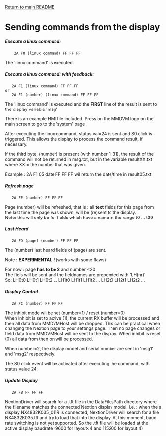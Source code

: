 [Return to main README](README.md "Return to main README")


Sending commands from the display
=================================

##### Execute a linux command:
```
    2A F0 (linux command) FF FF FF
```
The 'linux command' is executed.

##### Execute a linux command: with feedback:
```
   2A F1 (linux command) FF FF FF
or
   2A F1 (number) (linux command) FF FF FF
```
The 'linux command' is executed and the __FIRST__ line of the result
is sent to the display variable 'msg'

There is an example HMI file included.
Press on the MMDVM logo on the main screen to go to the 'system' page
  
After executing the linux command, status.val=24 is sent and S0.click 
is triggered. This allows the display to process the command result, if 
necessary.
  
If the third byte, (number) is present (with number 1..31), the result
of the command will not be returned in msg.txt, but in the variable 
resultXX.txt where XX = the number that was given.
  
Example : 2A F1 05 date FF FF FF wil return the date/time in result05.txt
  
##### Refresh page
```
   2A FE (number) FF FF FF
```
Page (number) will be refreshed, that is : all __text__ fields for this page 
from the last time the page was shown, will be (re)sent to the display.  
Note: this will only be for fields which have a name in the range t0 ... t39
  
##### Last Heard
```
   2A FD (page) (number) FF FF FF
```
The (number) last heard fields of (page) are sent.  

Note : __EXPERIMENTAL !__ (works with some flaws)

For now : page __has to be 2__ and number <20  
The fiels will be sent and the fieldnames are prepended with 'LH(nr)'  
So: LH0t0 LH0t1 LH0t2 ... LH1t0 LH1t1 LH1t2 ... LH2t0 LH2t1 LH2t2 ...
  
##### Display Control
```
   2A FC (number) FF FF FF
```
The inhibit mode wil be set (number=1) / reset (number=0)  
When inhibit is set to active (1), the current RX buffer will be processed 
and then all data from MMDVMHost will be dropped.
This can be practical when changing the Nextion page to your settings page. 
Then no page changes or field data from MMDVMHost will be sent to the display.
When inhibit is reset (0) all data from then on will be processed.

When number=2, the display model and serial number are sent in 'msg1' and 
'msg2' respectively.

The S0 click event will be activated after executing the command, with
status value 24.


##### Update Display
```
   2A FB FF FF FF
```
  
NextionDriver will search for a .tft file in the DataFilesPath directory 
where the filename matches the connected Nextion display model.
i.e. : when the a display NX4832K035_011R is connected, NextionDriver will 
search for a file NX4832K035.tft and try to load that into the display.
At this moment, baud rate switching is not yet supported. So the .tft file 
will be loaded at the active display baudrate (9600 for layout<4 and 115200 for 
layout 4)
